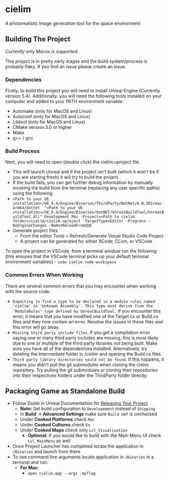# cielim
A photorealistic image generation tool for the space environment 

## Building The Project
*Currently only Macos is supported.*

This project is in pretty early stages and the build system/process is probably flaky. If you find an issue please 
create an issue.

### Dependencies

Firstly, to build this project you will need to install Unreal Engine (Currently version 5.4). Additionally, you will need the following 
tools installed on your computer and added to your PATH environment variable:
- Automake (only for MacOS and Linux)
- Autoconf (only for MacOS and Linux)
- Libtool (only for MacOS and Linux)
- CMake version 3.0 or higher
- Make
- g++ / gcc

### Build Process

Next, you will need to open (double click) the cielim.uproject file  
- This will launch Unreal and if the project isn't built (which it won't be if you are starting fresh) it will try to build the project.
- If the build fails, you can get further debug information by manually invoking the build from the terminal (replacing any user specific paths)
using the following:
- `<Path to your UE installation>/UE_5.4/Engine/Binaries/ThirdParty/DotNet/6.0.302/mac-arm64/dotnet 
"<Path to your UE installation>/UE_5.4/Engine/Binaries/DotNET/UnrealBuildTool/UnrealBuildTool.dll" Development
Mac -Project=<Path to cielim folder>/cielim/cielim.uproject -TargetType=Editor -Progress -NoEngineChanges -NoHotReloadFromIDE`
- Generate project files
	- From the editor Tools > Refresh/Generate Visual Studio Code Project
	- A project can be generated for either XCode, CLion, or VSCode

To open the project in VSCode, from a terminal window run the following (this ensures that the VSCode terminal 
picks up your default terminal environment variables)
	- `code cielim.code-workspace`

 ### Common Errors When Working

 There are several common errors that you may encounter when working with the source code:
 - `Expecting to find a type to be declared in a module rules named 'cielim' in 'Unknown Assembly'. This type must derive from the 'ModuleRules' type defined by UnrealBuildTool.`
   If you encounter this error, it means that you have modified one of the Target.cs or Build.cs files and they now contain an error. Resolve the issues in these files and this
   error will go away.
- `Missing third party include files`. If you get a compilation error saying one or many third party includes are missing, this is most likely due to one or multiple of the
  third party libraries not being built. Make sure you have all of the dependeinces installed. Alternatively, try deleting the Intermediate folder in /cielim and opening the
  Build.cs files.
- `Third party library directories could not be found`. If this happens, it means you didn't pull the git submodules when cloning the cielim repository. Try pulling the git submodules
  or cloning their repositories into their respectives folders under the ThirdParty folder directly.

## Packaging Game as Standalone Build
- Follow Guide in Unreal Documentation for [Releasing Your Project](https://docs.unrealengine.com/5.2/en-US/preparing-unreal-engine-projects-for-release/)
  - **Note:** Set build configuration to `Developement` instead of `Shipping`
  - In **Build** -> **Advanced Settings** make sure `Build UAT` is unchecked
  - Under **Cooked Platforms** check `Mac`
  - Under **Cooked Cultures** check `En`
  - Under **Cooked Maps** check only `Lvl_Visualization`
    - **Optional:** If you would like to build with the Main Menu UI check `Lvl_MainMenu` as well
- Once Project Launcher has completed locate the application in `/Binaries` and launch from there
- To use command line arguments locate application in `/Binaries` in a terminal and run:
  - **For Mac**: 
    - `open cielim.app --args -myflag`	
